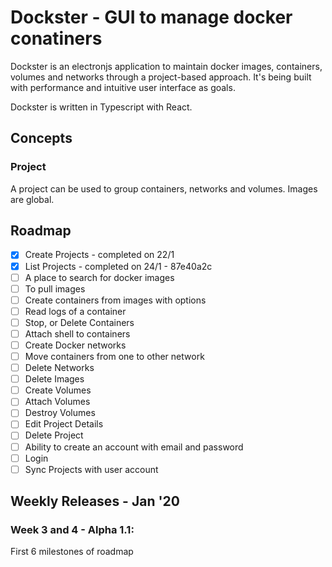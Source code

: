 # Dockster - GUI to manage docker conatiners

Dockster is an electronjs application to maintain docker images, containers, volumes and networks through a project-based approach. 
It's being built with performance and intuitive user interface as goals.

Dockster is written in Typescript with React.

## Concepts

### Project
A project can be used to group containers, networks and volumes. Images are global.

## Roadmap

 - [x] Create Projects - completed on 22/1
 - [x] List Projects - completed on 24/1 - 87e40a2c
 - [ ] A place to search for docker images
 - [ ] To pull images
 - [ ] Create containers from images with options
 - [ ] Read logs of a container
 - [ ] Stop, or Delete Containers
 - [ ] Attach shell to containers
 - [ ] Create Docker networks
 - [ ] Move containers from one to other network
 - [ ] Delete Networks
 - [ ] Delete Images
 - [ ] Create Volumes
 - [ ] Attach Volumes
 - [ ] Destroy Volumes
 - [ ] Edit Project Details
 - [ ] Delete Project
 - [ ] Ability to create an account with email and password
 - [ ] Login
 - [ ] Sync Projects with user account

## Weekly Releases - Jan '20

### Week 3 and 4 - Alpha 1.1:
First 6 milestones of roadmap
    
